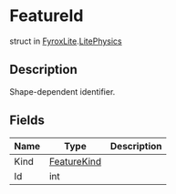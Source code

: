 # FeatureId
struct in [FyroxLite](../README.md).[LitePhysics](README.md)
## Description
Shape-dependent identifier.
## Fields
| Name | Type | Description |
|---|---|---|
| Kind | [FeatureKind](../LitePhysics/FeatureKind.md) |  |
| Id | int |  |

